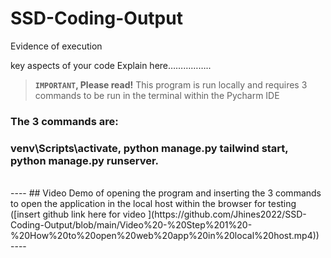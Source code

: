 # SSD-Coding-Output

Evidence of execution

key aspects of your code
Explain here……………..
> **`IMPORTANT`, Please read!** This program is run locally and requires 3 commands to be run in the terminal within the Pycharm IDE 
### The 3 commands are:
### venv\Scripts\activate, python manage.py tailwind start, python manage.py runserver.

<br/>
----
## Video Demo of opening the program and inserting the 3 commands to open the application in the local host within the browser for testing
([insert github link here for video ](https://github.com/Jhines2022/SSD-Coding-Output/blob/main/Video%20-%20Step%201%20-%20How%20to%20open%20web%20app%20in%20local%20host.mp4))
----
